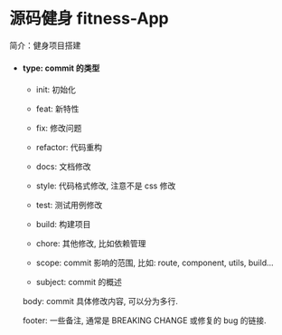 # 源码健身 fitness-App

简介：健身项目搭建



- #### type: commit 的类型

  - init: 初始化

  - feat: 新特性

  - fix: 修改问题

  - refactor: 代码重构

  - docs: 文档修改

  - style: 代码格式修改, 注意不是 css 修改

  - test: 测试用例修改

  - build: 构建项目

  - chore: 其他修改, 比如依赖管理

  - scope: commit 影响的范围, 比如: route, component, utils, build...

  - subject: commit 的概述

    

  body: commit 具体修改内容, 可以分为多行.

  footer: 一些备注, 通常是 BREAKING CHANGE 或修复的 bug 的链接.



